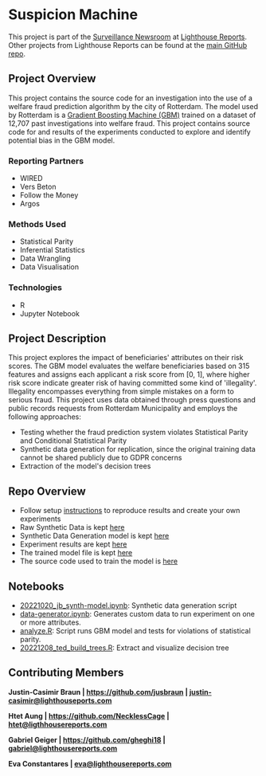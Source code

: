 # Suspicion Machine

This project is part of the [Surveillance Newsroom](https://www.lighthousereports.nl/newsroom/surveillance/) at [Lighthouse Reports](https://www.lighthousereports.nl/). Other projects from Lighthouse Reports can be found at the [main GitHub repo](https://github.com/Lighthouse-Reports/).

## Project Overview
This project contains the source code for an investigation into the use of a welfare fraud prediction algorithm by the city of Rotterdam. The model used by Rotterdam is a [Gradient Boosting Machine (GBM)](https://deepai.org/machine-learning-glossary-and-terms/gradient-boosting) trained on a dataset of 12,707 past investigations into welfare fraud. This project contains source code for and results of the experiments conducted to explore and identify potential bias in the GBM model.

### Reporting Partners
- WIRED
- Vers Beton 
- Follow the Money
- Argos

### Methods Used
- Statistical Parity
- Inferential Statistics
- Data Wrangling
- Data Visualisation

### Technologies
- R
- Jupyter Notebook

## Project Description
This project explores the impact of beneficiaries' attributes on their risk scores. The GBM model evaluates the welfare beneficiaries based on 315 features and assigns each applicant a risk score from [0, 1], where higher risk score indicate greater risk of having committed some kind of 'illegality'. Illegality encompasses everything from simple mistakes on a form to serious fraud.
This project uses data obtained through press questions and public records requests from Rotterdam Municipality and employs the following approaches:
- Testing whether the fraud prediction system violates Statistical Parity and Conditional Statistical Parity
- Synthetic data generation for replication, since the original training data cannot be shared publicly due to GDPR concerns
- Extraction of the model's decision trees

## Repo Overview 

- Follow setup [instructions](https://github.com/Lighthouse-Reports/suspicion_machine/blob/main/HowToRun.md) to reproduce results and create your own experiments
- Raw Synthetic Data is kept [here](https://github.com/Lighthouse-Reports/suspicion_machine/blob/main/data/01_raw/synth_data.csv)
- Synthetic Data Generation model is kept [here](https://github.com/Lighthouse-Reports/suspicion_machine/blob/main/data/01_raw/GaussianCopula-generator.pkl)
- Experiment results are kept [here](https://github.com/Lighthouse-Reports/suspicion_machine/tree/main/results/statistical_parity)
- The trained model file is kept [here](https://github.com/Lighthouse-Reports/suspicion_machine/blob/main/data/01_raw/20220929_finale_model.rds)
- The source code used to train the model is [here](https://github.com/Lighthouse-Reports/suspicion_machine/tree/main/Source%20Code)

##  Notebooks
- [20221020_jb_synth-model.ipynb](https://github.com/Lighthouse-Reports/suspicion_machine/blob/main/notebooks/synth_model.ipynb): Synthetic data generation script
- [data-generator.ipynb](https://github.com/Lighthouse-Reports/suspicion_machine/blob/main/notebooks/data_generator.ipynb): Generates custom data to run experiment on one or more attributes.
- [analyze.R](https://github.com/Lighthouse-Reports/suspicion_machine/blob/main/notebooks/analyze.R): Script runs GBM model and tests for violations of statistical parity.
- [20221208_ted_build_trees.R](https://github.com/Lighthouse-Reports/suspicion_machine/blob/main/notebooks/build_trees.R): Extract and visualize decision tree

## Contributing Members

**Justin-Casimir Braun | https://github.com/jusbraun | justin-casimir@lighthouseports.com**

**Htet Aung | https://github.com/NecklessCage | htet@ligthhousereports.com**

**Gabriel Geiger | https://github.com/gheghi18 | gabriel@lighthousereports.com**

**Eva Constantares | eva@lighthousereports.com**


